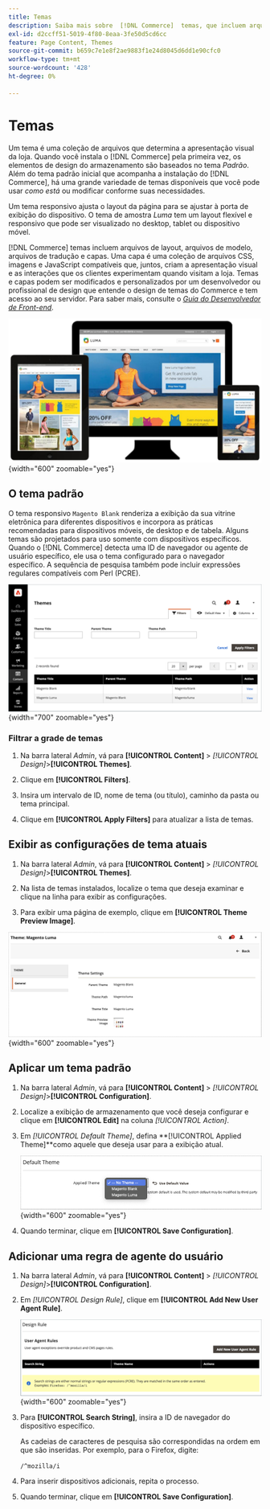 ```yaml
---
title: Temas
description: Saiba mais sobre  [!DNL Commerce]  temas, que incluem arquivos de layout, arquivos de modelo, arquivos de tradução e capas que definem a aparência da sua loja.
exl-id: d2ccff51-5019-4f80-8eaa-3fe50d5cd6cc
feature: Page Content, Themes
source-git-commit: b659c7e1e8f2ae9883f1e24d8045d6dd1e90cfc0
workflow-type: tm+mt
source-wordcount: '428'
ht-degree: 0%

---
```


# Temas

Um tema é uma coleção de arquivos que determina a apresentação visual da loja. Quando você instala o [!DNL Commerce] pela primeira vez, os elementos de design do armazenamento são baseados no tema _Padrão_. Além do tema padrão inicial que acompanha a instalação do [!DNL Commerce], há uma grande variedade de temas disponíveis que você pode usar _como está_ ou modificar conforme suas necessidades.

Um tema responsivo ajusta o layout da página para se ajustar à porta de exibição do dispositivo. O tema de amostra _Luma_ tem um layout flexível e responsivo que pode ser visualizado no desktop, tablet ou dispositivo móvel.

[!DNL Commerce] temas incluem arquivos de layout, arquivos de modelo, arquivos de tradução e capas. Uma capa é uma coleção de arquivos CSS, imagens e JavaScript compatíveis que, juntos, criam a apresentação visual e as interações que os clientes experimentam quando visitam a loja. Temas e capas podem ser modificados e personalizados por um desenvolvedor ou profissional de design que entende o design de temas do Commerce e tem acesso ao seu servidor. Para saber mais, consulte o [_Guia do Desenvolvedor de Front-end_](https://developer.adobe.com/commerce/frontend-core/guide/themes/).

![Tema Luma](./assets/design-responsive.png){width="600" zoomable="yes"}

## O tema padrão

O tema responsivo `Magento Blank` renderiza a exibição da sua vitrine eletrônica para diferentes dispositivos e incorpora as práticas recomendadas para dispositivos móveis, de desktop e de tabela. Alguns temas são projetados para uso somente com dispositivos específicos. Quando o [!DNL Commerce] detecta uma ID de navegador ou agente de usuário específico, ele usa o tema configurado para o navegador específico. A sequência de pesquisa também pode incluir expressões regulares compatíveis com Perl (PCRE).

![Temas](./assets/themes.png){width="700" zoomable="yes"}

### Filtrar a grade de temas

1. Na barra lateral _Admin_, vá para **[!UICONTROL Content]** > _[!UICONTROL Design]_>**[!UICONTROL Themes]**.

1. Clique em **[!UICONTROL Filters]**.

1. Insira um intervalo de ID, nome de tema (ou título), caminho da pasta ou tema principal.

1. Clique em **[!UICONTROL Apply Filters]** para atualizar a lista de temas.

## Exibir as configurações de tema atuais

1. Na barra lateral _Admin_, vá para **[!UICONTROL Content]** > _[!UICONTROL Design]_>**[!UICONTROL Themes]**.

1. Na lista de temas instalados, localize o tema que deseja examinar e clique na linha para exibir as configurações.

1. Para exibir uma página de exemplo, clique em **[!UICONTROL Theme Preview Image]**.

![Tema de visualização](./assets/theme-settings.png){width="600" zoomable="yes"}

## Aplicar um tema padrão

1. Na barra lateral _Admin_, vá para **[!UICONTROL Content]** > _[!UICONTROL Design]_>**[!UICONTROL Configuration]**.

1. Localize a exibição de armazenamento que você deseja configurar e clique em **[!UICONTROL Edit]** na coluna _[!UICONTROL Action]_.

1. Em _[!UICONTROL Default Theme]_, defina **[!UICONTROL Applied Theme]**como aquele que deseja usar para a exibição atual.

   ![Tema Aplicado](./assets/theme-default-apply.png){width="600" zoomable="yes"}

1. Quando terminar, clique em **[!UICONTROL Save Configuration]**.

## Adicionar uma regra de agente do usuário

1. Na barra lateral _Admin_, vá para **[!UICONTROL Content]** > _[!UICONTROL Design]_>**[!UICONTROL Configuration]**.

1. Em _[!UICONTROL Design Rule]_, clique em **[!UICONTROL Add New User Agent Rule]**.

   ![Regra de Design](./assets/theme-design-rule.png){width="600" zoomable="yes"}

1. Para **[!UICONTROL Search String]**, insira a ID de navegador do dispositivo específico.

   As cadeias de caracteres de pesquisa são correspondidas na ordem em que são inseridas. Por exemplo, para o Firefox, digite:

   `/^mozilla/i`

1. Para inserir dispositivos adicionais, repita o processo.

1. Quando terminar, clique em **[!UICONTROL Save Configuration]**.
